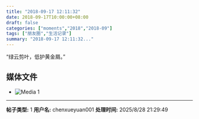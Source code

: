 ```yaml
---
title: "2018-09-17 12:11:32"
date: 2018-09-17T10:00:00+08:00
draft: false
categories: ["moments","2018","2018-09"]
tags: ["朋友圈","生活记录"]
summary: "2018-09-17 12:11:32..."
---
```


“绿云剪叶，低护黄金屑。”

## 媒体文件

- ![Media 1](/Moments/photos/2018-09-17/201809171211320.jpg)

---

**帖子类型:** 1
**用户名:** chenxueyuan001
**处理时间:** 2025/8/28 21:29:49
